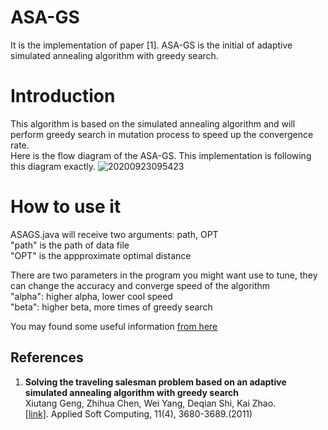 # ASA-GS
It is the implementation of paper [1]. ASA-GS is the initial of adaptive simulated annealing algorithm with greedy search.

# Introduction
This algorithm is based on the simulated annealing algorithm and will perform greedy search in mutation process to speed up the convergence rate.  
Here is the flow diagram of the ASA-GS. This implementation is following this diagram exactly.
![20200923095423](https://user-images.githubusercontent.com/7517810/94022155-cb809980-fd82-11ea-8bce-591983259047.png)

# How to use it
ASAGS.java will receive two arguments: path, OPT  
"path" is the path of data file  
"OPT" is the appproximate optimal distance  

There are two parameters in the program you might want use to tune, they can change the accuracy and converge speed of the algorithm  
"alpha": higher alpha, lower cool speed  
"beta": higher beta, more times of greedy search  

You may found some useful information [from here](http://www.math.uwaterloo.ca/tsp/world/countries.html)  


## References
1.  **Solving the traveling salesman problem based on an adaptive simulated annealing algorithm with greedy search**<br />
    Xiutang Geng, Zhihua Chen, Wei Yang, Deqian Shi, Kai Zhao. <br />
    [[link]](https://www.sciencedirect.com/science/article/abs/pii/S1568494611000573). Applied Soft Computing, 11(4), 3680-3689.(2011)

